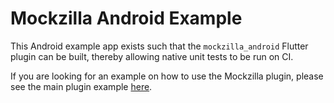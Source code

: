 # Mockzilla Android Example

This Android example app exists such that the `mockzilla_android` Flutter plugin can be built, 
thereby allowing native unit tests to be run on CI.

If you are looking for an example on how to use the Mockzilla plugin, please see the main plugin 
example [here](https://github.com/Apadmi-Engineering/Mockzilla/tree/develop/FlutterMockzilla/mockzilla/example).